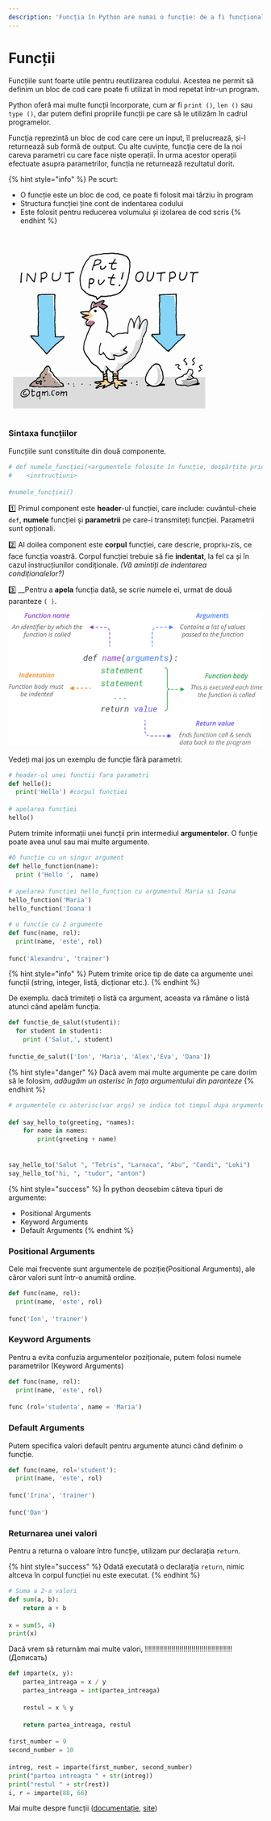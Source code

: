 ```yaml
---
description: 'Funcția în Python are numai o funcție: de a fi funcțională!'
---
```


# Funcții

Funcțiile sunt foarte utile pentru reutilizarea codului. Acestea ne permit să definim un bloc de cod care poate fi utilizat în mod repetat într-un program.

Python oferă mai multe funcții încorporate, cum ar fi `print ()`, `len ()` sau `type ()`, dar putem defini propriile funcții pe care să le utilizăm în cadrul programelor.

Funcția reprezintă un bloc de cod care cere un input, îl prelucrează, și-l returnează sub formă de output. Cu alte cuvinte, funcția cere de la noi careva parametri cu care face niște operații. În urma acestor operații efectuate asupra parametrilor, funcția ne returnează rezultatul dorit.

{% hint style="info" %}
Pe scurt:

* O funcție este un bloc de cod, ce poate fi folosit mai târziu în program
* Structura funcției ține cont de indentarea codului
* Este folosit pentru reducerea volumului și izolarea de cod scris
{% endhint %}

![](../.gitbook/assets/function.jpg)

### Sintaxa funcțiilor

Funcțiile sunt constituite din două componente.

```python
# def numele_funcției(<argumentele folosite în funcție, despărțite prin virgilă>):
#    <instrucțiuni>

#numele_funcției()
```

1️⃣ Primul component este **header**-ul funcției, care include: cuvântul-cheie `def`, **numele** funcției și **parametrii** pe care-i transmiteți funcției. Parametrii sunt opționali. 

2️⃣ Al doilea component este **corpul** funcției, care descrie, propriu-zis, ce face funcția voastră. Corpul funcției trebuie să fie **indentat**, la fel ca și în cazul instrucțiunilor condiționale. _\(Vă amintiți de indentarea condiționalelor?\)_ 

3️⃣ __Pentru a **apela** funcția dată, se scrie numele ei, urmat de două paranteze `( )`.



![](../.gitbook/assets/python-function-syntax.png)

Vedeți mai jos un exemplu de funcție fără parametri:

```python
# header-ul unei functii fara parametri
def hello(): 
  print('Hello') #corpul funcției

# apelarea funcției
hello() 
```

 Putem trimite informații unei funcții prin intermediul **argumentelor**. O funție poate avea unul sau mai multe argumente.

```python
#O funcție cu un singur argument
def hello_function(name):
  print ('Hello ',  name)

# apelarea functiei hello_function cu argumentul Maria si Ioana
hello_function('Maria')
hello_function('Ioana')
```

```python
# o functie cu 2 argumente
def func(name, rol):
  print(name, 'este', rol)

func('Alexandru', 'trainer') 
```

{% hint style="info" %}
Putem trimite orice tip de date ca argumente unei funcții \(string, integer, listă, dicționar etc.\).
{% endhint %}

De exemplu. dacă trimiteți o listă ca argument, aceasta va rămâne o listă atunci când apelăm funcția.

```python
def functie_de_salut(studenti):
  for student in studenti:
    print ('Salut,', student)

functie_de_salut(['Ion', 'Maria', 'Alex','Eva', 'Dana'])
```

{% hint style="danger" %}
Dacă avem mai multe argumente pe care dorim să le folosim, _adăugăm un asterisc în fața argumentului din paranteze_
{% endhint %}

```python
# argumentele cu asterisc(var args) se indica tot timpul dupa argumentele obisnuite

def say_hello_to(greeting, *names):
    for name in names:
        print(greeting + name)


say_hello_to("Salut ", "Tetris", "Larnaca", "Abu", "Candi", "Loki")
say_hello_to("hi, ", "tudor", "anton")
```

{% hint style="success" %}
În python deosebim câteva tipuri de argumente:

* Positional Arguments
* Keyword Arguments
* Default Arguments
{% endhint %}

### Positional Arguments

Cele mai frecvente sunt argumentele de poziție\(Positional Arguments\), ale căror valori sunt într-o anumită ordine.

```python
def func(name, rol):
  print(name, 'este', rol)

func('Ion', 'trainer')  
```

### Keyword Arguments

Pentru a evita confuzia argumentelor poziționale, putem folosi numele parametrilor \(Keyword Arguments\)

```python
def func(name, rol):
  print(name, 'este', rol)

func (rol='studenta', name = 'Maria')
```

### Default Arguments

Putem specifica valori default pentru argumente atunci când definim o funcție.

```python
def func(name, rol='student'):
  print(name, 'este', rol)

func('Irina', 'trainer')

func('Dan')
```

### Returnarea unei valori

 Pentru a returna o valoare întro funcție, utilizam pur declarația `return`. 

{% hint style="success" %}
Odată executată o declarația `return`, nimic altceva în corpul funcției nu este executat.
{% endhint %}

```python
# Suma a 2-a valori
def sum(a, b):
    return a + b

x = sum(5, 4)
print(x)
```

Dacă vrem să returnăm mai multe valori, !!!!!!!!!!!!!!!!!!!!!!!!!!!!!!!!!!!!!!!!!!! \(Дописать\)

```python
def imparte(x, y):
    partea_intreaga = x / y
    partea_intreaga = int(partea_intreaga)

    restul = x % y

    return partea_intreaga, restul

first_number = 9
second_number = 10

intreg, rest = imparte(first_number, second_number)
print("partea intreagta " + str(intreg))
print("restul " + str(rest))
i, r = imparte(88, 66)
```

Mai multe despre funcții \([documentație](https://docs.python.org/3/tutorial/controlflow.html#defining-functions), [site](https://www.geeksforgeeks.org/python-functions/)\)

